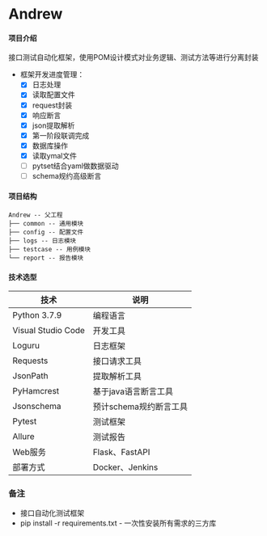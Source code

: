 # Andrew

#### 项目介绍

接口测试自动化框架，使用POM设计模式对业务逻辑、测试方法等进行分离封装
* 框架开发进度管理：
  - [x] 日志处理
  - [x] 读取配置文件
  - [x] request封装
  - [x] 响应断言
  - [x] json提取解析
  - [x] 第一阶段联调完成
  - [x] 数据库操作
  - [x] 读取ymal文件
  - [ ] pytset结合yaml做数据驱动
  - [ ] schema规约高级断言

#### 项目结构

```
Andrew -- 父工程
├── common -- 通用模块
├── config -- 配置文件
├── logs -- 日志模块
├── testcase -- 用例模块
└── report -- 报告模块
```

#### 技术选型

| 技术                 | 说明                                                         
| -------------------- | ---------------------------
| Python 3.7.9         | 编程语言
| Visual Studio Code   | 开发工具
| Loguru               | 日志框架
| Requests             | 接口请求工具
| JsonPath             | 提取解析工具
| PyHamcrest           | 基于java语言断言工具
| Jsonschema           | 预计schema规约断言工具
| Pytest               | 测试框架
| Allure               | 测试报告
| Web服务              | Flask、FastAPI
| 部署方式              | Docker、Jenkins

### 备注

* 接口自动化测试框架
* pip install -r requirements.txt - 一次性安装所有需求的三方库